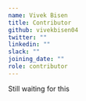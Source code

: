 ```yaml
---
name: Vivek Bisen
title: Contributor
github: vivekbisen04
twitter: ""
linkedin: ""
slack: ""
joining_date: ""
role: contributor
---
```


Still waiting for this
